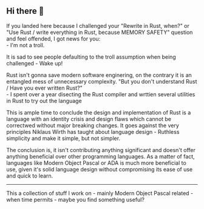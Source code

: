 ## Hi there 👋

If you landed here because I challenged your "Rewrite in Rust, when?" or "Use Rust / write everything in Rust, because MEMORY SAFETY" question and feel offended, I got news for you:  
\- I'm not a troll.  

It is sad to see people defaulting to the troll assumption when being challenged - Wake up!  

Rust isn't gonna save modern software enginering, on the contrary it is an entangled mess of unnecessary complexity. "But you don't understand Rust / Have you ever written Rust?"  
\- I spent over a year disecting the Rust compiler and wrttien several utilities in Rust to try out the language  

This is ample time to conclude the design and implementation of Rust is a language with an identity crisis and design flaws which cannot be correctwed without major breaking changes.
It goes against the very principles Niklaus Wirth has taught about language design - Ruthless simplicity and make it simple, but not simpler.

The conclusion is, it isn't contributing anything significant and doesn't offer anything beneficial over other programming languages. As a matter of fact, languages like Modern Object Pascal or ADA is much more beneficial to use, given it's solid language design without compromising its ease of use and quick to learn.

---

This a collection of stuff I work on - mainly Modern Object Pascal related - when time permits - maybe you find something useful?

<!--
**code-kungfu/code-kungfu** is a ✨ _special_ ✨ repository because its `README.md` (this file) appears on your GitHub profile.

Here are some ideas to get you started:

- 🔭 I’m currently working on ...
- 🌱 I’m currently learning ...
- 👯 I’m looking to collaborate on ...
- 🤔 I’m looking for help with ...
- 💬 Ask me about ...
- 📫 How to reach me: ...
- 😄 Pronouns: ...
- ⚡ Fun fact: ...
-->
